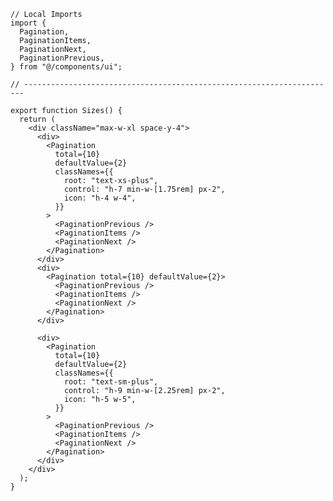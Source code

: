 ﻿```tsx
// Local Imports
import {
  Pagination,
  PaginationItems,
  PaginationNext,
  PaginationPrevious,
} from "@/components/ui";

// ----------------------------------------------------------------------

export function Sizes() {
  return (
    <div className="max-w-xl space-y-4">
      <div>
        <Pagination
          total={10}
          defaultValue={2}
          classNames={{
            root: "text-xs-plus",
            control: "h-7 min-w-[1.75rem] px-2",
            icon: "h-4 w-4",
          }}
        >
          <PaginationPrevious />
          <PaginationItems />
          <PaginationNext />
        </Pagination>
      </div>
      <div>
        <Pagination total={10} defaultValue={2}>
          <PaginationPrevious />
          <PaginationItems />
          <PaginationNext />
        </Pagination>
      </div>

      <div>
        <Pagination
          total={10}
          defaultValue={2}
          classNames={{
            root: "text-sm-plus",
            control: "h-9 min-w-[2.25rem] px-2",
            icon: "h-5 w-5",
          }}
        >
          <PaginationPrevious />
          <PaginationItems />
          <PaginationNext />
        </Pagination>
      </div>
    </div>
  );
}

```
